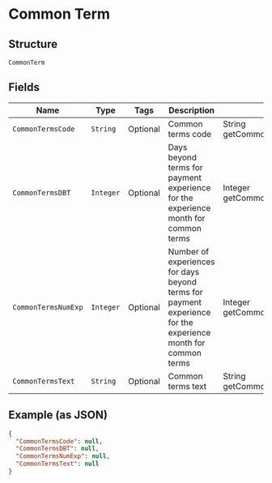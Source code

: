 
# Common Term

## Structure

`CommonTerm`

## Fields

| Name | Type | Tags | Description | Getter | Setter |
|  --- | --- | --- | --- | --- | --- |
| `CommonTermsCode` | `String` | Optional | Common terms code | String getCommonTermsCode() | setCommonTermsCode(String commonTermsCode) |
| `CommonTermsDBT` | `Integer` | Optional | Days beyond terms for payment experience for the experience month for common terms | Integer getCommonTermsDBT() | setCommonTermsDBT(Integer commonTermsDBT) |
| `CommonTermsNumExp` | `Integer` | Optional | Number of experiences for days beyond terms for payment experience for the experience month for common terms | Integer getCommonTermsNumExp() | setCommonTermsNumExp(Integer commonTermsNumExp) |
| `CommonTermsText` | `String` | Optional | Common terms text | String getCommonTermsText() | setCommonTermsText(String commonTermsText) |

## Example (as JSON)

```json
{
  "CommonTermsCode": null,
  "CommonTermsDBT": null,
  "CommonTermsNumExp": null,
  "CommonTermsText": null
}
```

